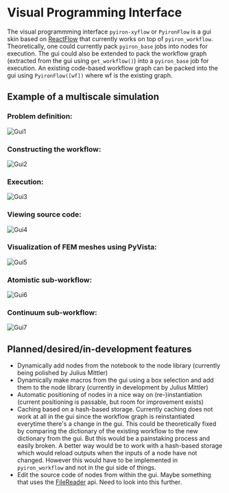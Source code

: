 # Visual Programming Interface
The visual programmming interface `pyiron-xyflow` or `PyironFlow` is a gui skin based on [ReactFlow](https://reactflow.dev/) that currently works on top of `pyiron_workflow`. Theoretically, one could currently pack `pyiron_base` jobs into nodes for execution. The gui could also be extended to pack the workflow graph (extracted from the gui using `get_workflow()`) into a `pyiron_base` job for execution. An existing code-based workflow graph can be packed into the gui using `PyironFlow([wf])` where wf is the existing graph.

## Example of a multiscale simulation

### Problem definition:
![Gui1](https://github.com/user-attachments/assets/cce60750-6eb4-4e16-8fca-af192017da25)

### Constructing the workflow:
![Gui2](https://github.com/user-attachments/assets/3228734b-7ff5-4512-b965-ff8c6d10103a)

### Execution:
![Gui3](https://github.com/user-attachments/assets/34e43a83-c5bf-44ce-8aea-cd1d30f2b14d)

### Viewing source code:
![Gui4](https://github.com/user-attachments/assets/04c35f35-e850-4f5d-a511-ae35642e7d3c)

### Visualization of FEM meshes using PyVista:
![Gui5](https://github.com/user-attachments/assets/653d0bfd-92fe-4188-b8bd-e04a8f8fa8da)

### Atomistic sub-workflow:
![Gui6](https://github.com/user-attachments/assets/c4a85724-ce4e-4383-8c47-64c181281fe6)

### Continuum sub-workflow:
![Gui7](https://github.com/user-attachments/assets/42b617d4-303d-405a-b057-eebcc94089f4)

## Planned/desired/in-development features

- Dynamically add nodes from the notebook to the node library (currently being polished by Julius Mittler)
- Dynamically make macros from the gui using a box selection and add them to the node library (currently in development by Julius Mittler)
- Automatic positioning of nodes in a nice way on (re-)instantiation (current positioning is passable, but room for improvement exists)
- Caching based on a hash-based storage. Currently caching does not work at all in the gui since the workflow graph is reinstantiated everytime there's a change in the gui. This could be theoretically fixed by comparing the dictionary of the existing workflow to the new dictionary from the gui. But this would be a painstaking process and easily broken. A better way would be to work with a hash-based storage which would reload outputs when the inputs of a node have not changed. However this would have to be implemented in `pyiron_workflow` and not in the gui side of things.
- Edit the source code of nodes from within the gui. Maybe something that uses the [FileReader](https://stackoverflow.com/questions/51272255/how-to-use-filereader-in-react) api. Need to look into this further.



